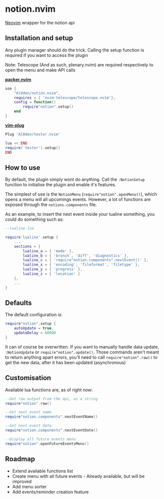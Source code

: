 # notion.nvim

[Neovim](https://neovim.io) wrapper for the notion api

## Installation and setup

Any plugin manager should do the trick. Calling the setup function is required if you want to access the plugin

Note: Telescope (And as such, plenary.nvim) are required respectively to open the menu and make API calls

[**packer.nvim**](https://github.com/wbthomason/packer.nvim)
```lua
use {
    "Al0den/notion.nvim",
    requires = { 'nvim-telescope/telescope.nvim'},
    config = function()
        require"notion".setup()
    end
}
```

[**vim-plug**](https://github.com/junegunn)
```lua
Plug 'Al0den/tester.nvim'

lua << END
require('tester').setup()
END
```

## How to use

By default, the plugin simply wont do anything. Call the `:NotionSetup` function to initialise the plugin and enable it's features. 

The simplest of use is the `NotionMenu` (`require"notion".openMenu()`), which opens a menu will all upcomings events. However, a lot of functions are exposed through the `notions.components` file.

As an example, to insert the next event inside your lualine something, you could do something such as:

```lua
--lualine.lua

require'lualine'.setup {
    ...
    sections = {
        lualine_a = { 'mode' },
        lualine_b = { 'branch', 'diff', 'diagnostics' },
        lualine_c = { 'require"notion.components".nextEvent()' },
        lualine_x = { 'encoding', 'fileformat', 'filetype' },
        lualine_y = { 'progress' },
        lualine_z = { 'location' }
    },  
    ...
}
```
## Defaults

The default configuration is:

```lua
require"notion".setup {
    autoUpdate = true,
    updateDelay = 60000
}
```

It can of course be overwritten. If you want to manually handle data update, `:NotionUpdate` or `require"notion".update()`. Those commands aren't meant to return anything apart errors, you'll need to call `require"notion".raw()` to get the new data, after it has been updated (asynchronous)

## Customisation

Available lua functions are, as of right now:

```lua
--Get raw output from the api, as a string
require"notion".raw()

--Get next event name
require"notion.components".nextEventName()

--Get next event date
require"notion.components".nextEventDate()

--Display all future events menu
require"notion".openFutureEventsMenu()
```

## Roadmap

- Extend available functions list
- Create menu with all future events - Already available, but will be improved
- Add menu sorter
- Add events/reminder creation feature
